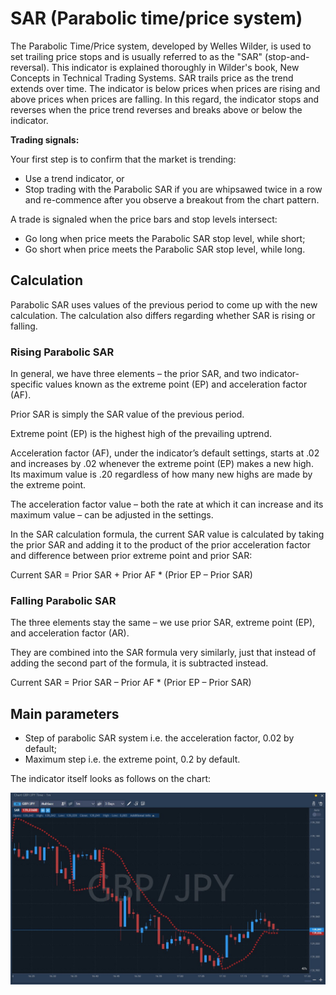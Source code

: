 # SAR \(Parabolic time/price system\)

The Parabolic Time/Price system, developed by Welles Wilder, is used to set trailing price stops and is usually referred to as the "SAR" \(stop-and-reversal\). This indicator is explained thoroughly in Wilder's book, New Concepts in Technical Trading Systems. SAR trails price as the trend extends over time. The indicator is below prices when prices are rising and above prices when prices are falling. In this regard, the indicator stops and reverses when the price trend reverses and breaks above or below the indicator.

**Trading signals:**

Your first step is to confirm that the market is trending:

* Use a trend indicator, or
* Stop trading with the Parabolic SAR if you are whipsawed twice in a row and re-commence after you observe a breakout from the chart pattern.

A trade is signaled when the price bars and stop levels intersect:

* Go long when price meets the Parabolic SAR stop level, while short;
* Go short when price meets the Parabolic SAR stop level, while long.

## Calculation

Parabolic SAR uses values of the previous period to come up with the new calculation. The calculation also differs regarding whether SAR is rising or falling.

### Rising Parabolic SAR <a id="rising-parabolic-sar"></a>

In general, we have three elements – the prior SAR, and two indicator-specific values known as the extreme point \(EP\) and acceleration factor \(AF\).

Prior SAR is simply the SAR value of the previous period.

Extreme point \(EP\) is the highest high of the prevailing uptrend.

Acceleration factor \(AF\), under the indicator’s default settings, starts at .02 and increases by .02 whenever the extreme point \(EP\) makes a new high. Its maximum value is .20 regardless of how many new highs are made by the extreme point.

The acceleration factor value – both the rate at which it can increase and its maximum value – can be adjusted in the settings.

In the SAR calculation formula, the current SAR value is calculated by taking the prior SAR and adding it to the product of the prior acceleration factor and difference between prior extreme point and prior SAR:

Current SAR = Prior SAR + Prior AF \* \(Prior EP – Prior SAR\)

### Falling Parabolic SAR <a id="falling-parabolic-sar"></a>

The three elements stay the same – we use prior SAR, extreme point \(EP\), and acceleration factor \(AR\).

They are combined into the SAR formula very similarly, just that instead of adding the second part of the formula, it is subtracted instead.

Current SAR = Prior SAR – Prior AF \* \(Prior EP – Prior SAR\)

## Main parameters

* Step of parabolic SAR system i.e. the acceleration factor, 0.02 by default;
* Maximum step i.e. the extreme point, 0.2 by default.

The indicator itself looks as follows on the chart:

![](../../../.gitbook/assets/sar.jpg)

